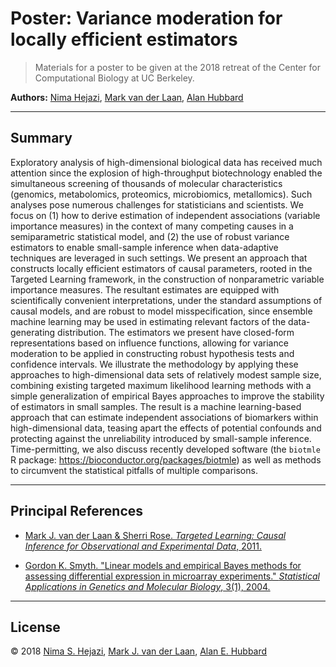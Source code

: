 # Poster: Variance moderation for locally efficient estimators

> Materials for a poster to be given at the 2018 retreat of the Center for
> Computational Biology at UC Berkeley.

**Authors:** [Nima Hejazi](https://nimahejazi.org), [Mark van der
Laan](https://statistics.berkeley.edu/~laan), [Alan
Hubbard](https://hubbard.berkeley.edu)

---

## Summary

Exploratory analysis of high-dimensional biological data has received much
attention since the explosion of high-throughput biotechnology enabled the
simultaneous screening of thousands of molecular characteristics (genomics,
metabolomics, proteomics, microbiomics, metallomics). Such analyses pose
numerous challenges for statisticians and scientists. We focus on (1) how
to derive estimation of independent associations (variable importance
measures) in the context of many competing causes in a semiparametric
statistical model, and (2) the use of robust variance estimators to enable
small-sample inference when data-adaptive techniques are leveraged in such
settings. We present an approach that constructs locally efficient estimators
of causal parameters, rooted in the Targeted Learning framework, in the
construction of nonparametric variable importance measures. The resultant
estimates are equipped with scientifically convenient interpretations, under
the standard assumptions of causal models, and are robust to model
misspecification, since ensemble machine learning may be used in estimating
relevant factors of the data-generating distribution. The estimators we present
have closed-form representations based on influence functions, allowing for
variance moderation to be applied in constructing robust hypothesis tests and
confidence intervals. We illustrate the methodology by applying these approaches
to high-dimensional data sets of relatively modest sample size, combining existing
targeted maximum likelihood learning methods with a simple generalization of empirical
Bayes approaches to improve the stability of estimators in small samples. The result
is a machine learning-based approach that can estimate independent associations of
biomarkers within high-dimensional data, teasing apart the effects of potential
confounds and protecting against the unreliability introduced by small-sample
inference. Time-permitting, we also discuss recently developed software (the
`biotmle` R package: https://bioconductor.org/packages/biotmle) as well as methods
to circumvent the statistical pitfalls of multiple comparisons.

---

## Principal References

* [Mark J. van der Laan & Sherri Rose. _Targeted Learning: Causal Inference for
    Observational and Experimental Data_,
    2011.](http://www.targetedlearningbook.com)

* [Gordon K. Smyth. "Linear models and empirical Bayes methods for assessing
    differential expression in microarray experiments." _Statistical
    Applications in Genetics and Molecular Biology_, 3(1),
    2004.](http://www.statsci.org/smyth/pubs/ebayes.pdf)

---

## License

&copy; 2018 [Nima S. Hejazi](https://nimahejazi.org), [Mark J. van der
Laan](https://statistics.berkeley.edu/~laan), [Alan E.
Hubbard](https://hubbard.berkeley.edu)


